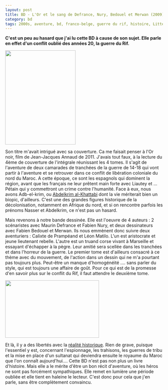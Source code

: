 ```yaml
---
layout: post
title: BD - L'Or et le sang de Defrance, Nury, Bedouel et Merwan (2009)
category: bd
tags: 2000s, aventure, bd, franco-belge, guerre du rif, histoire, Littérature et BD, maroc
---
```

**C'est un peu au hasard que j'ai lu cette BD à cause de son sujet. Elle parle en effet d'un conflit oublié des années 20, la guerre du Rif.**

<img class="alignleft size-medium wp-image-20496" src="https://cheziceman.files.wordpress.com/2017/06/loretlesang.jpg?w=225" alt="" width="225" height="300" />

Son titre m'avait intrigué avec sa couverture. Ca me faisait penser à l'Or noir, film de Jean-Jacques Annaud de 2011. J'avais tout faux, à la lecture du 4ème de couverture de l'intégrale réunissant les 4 tomes. Il s'agit de l'aventure de deux camarades de tranchées de la guerre de 14-18 qui vont partir à l'aventure et se retrouver dans ce conflit de libération coloniale du nord du Maroc. A cette époque, ce sont les espagnols qui dominent la région, avant que les français ne leur prêtent main forte avec Liautey et ... Pétain qui y commettront un crime contre l'humanité. Face à eux, nous avons Adb-el-krim, ou <a href="https://fr.wikipedia.org/wiki/Abdelkrim_al-Khattabi">Abdelkrim al-Khattabi</a> dont la vie mériterait bien un biopic, d'ailleurs. C'est une des grandes figures historique de la décolonisation, notamment en Afrique du nord, et si on rencontre parfois les prénoms Nasser et Abdelkrim, ce n'est pas un hasard.

Mais revenons à notre bande dessinée. Elle est l'oeuvre de 4 auteurs : 2 scénaristes avec Maurin Defrance et Fabien Nury, et deux dessinateurs avec Fabien Bedouel et Merwan. Ils nous emmènent donc suivre deux aventuriers : Calixte de Prampéand et Léon Matilo. L'un est aristocrate et jeune lieutenant rebelle. L'autre est un truand corse vivant à Marseille et essayant d'échapper à la pègre. Leur amitié sera scellée dans les tranchées et dans l'horreur de la guerre. Le premier tome est d'ailleurs consacré à ce thème avec du mouvement, de l'action dans un dessin qui ne m'a pourtant pas toujours plus. Peut-être un manque d'homogénéité .... sans parler du style, qui est toujours une affaire de goût. Pour ce qui est de la promesse d'en savoir plus sur le conflit du Rif, il faut attendre le deuxième tome.

<img class="alignleft size-medium wp-image-19112" src="https://cheziceman.files.wordpress.com/2017/04/orsang.png?w=300" alt="" width="300" height="183" />

Et là, il y a des libertés avec la <a href="https://fr.wikipedia.org/wiki/Guerre_du_Rif">réalité historique</a>. Rien de grave, puisque l'essentiel y est, concernant l'espionnage, les trahisons, les guerres de tribu et la mise en place d'un sultanat qui deviendra ensuite le royaume du Maroc que l'on connaît aujourd'hui.... Cette BD n'est pas non plus un livre d'histoire. Mais elle a le mérite d'être un bon récit d'aventure, où les héros ne sont pas forcément sympathiques. Elle remet en lumière une période oubliée et elle tient en haleine le lecteur. C'est donc pour cela que j'en parle, sans être complètement convaincu.


